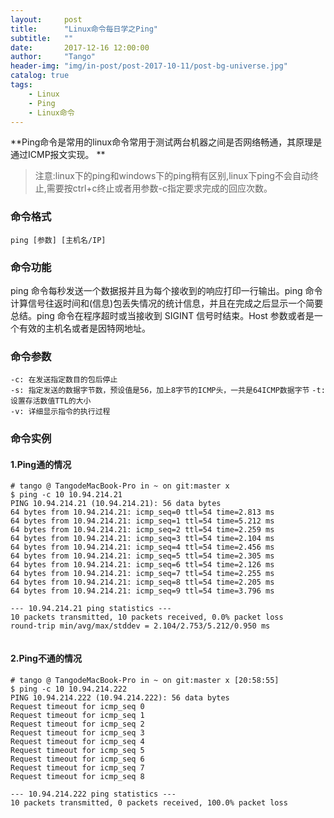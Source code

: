 ```yaml
---
layout:     post
title:      "Linux命令每日学之Ping"
subtitle:   ""
date:       2017-12-16 12:00:00
author:     "Tango"
header-img: "img/in-post/post-2017-10-11/post-bg-universe.jpg"
catalog: true
tags:   
    - Linux
    - Ping
    - Linux命令
---
```


**Ping命令是常用的linux命令常用于测试两台机器之间是否网络畅通，其原理是通过ICMP报文实现。
**

> 注意:linux下的ping和windows下的ping稍有区别,linux下ping不会自动终止,需要按ctrl+c终止或者用参数-c指定要求完成的回应次数。
>   


### 命令格式

`
ping [参数] [主机名/IP]
`
### 命令功能
ping 命令每秒发送一个数据报并且为每个接收到的响应打印一行输出。ping 命令计算信号往返时间和(信息)包丢失情况的统计信息，并且在完成之后显示一个简要总结。ping 命令在程序超时或当接收到 SIGINT 信号时结束。Host 参数或者是一个有效的主机名或者是因特网地址。

### 命令参数

`-c: 在发送指定数目的包后停止`  
`-s: 指定发送的数据字节数，预设值是56，加上8字节的ICMP头，一共是64ICMP数据字节`
`-t: 设置存活数值TTL的大小`  
`-v: 详细显示指令的执行过程`
### 命令实例

#### 1.Ping通的情况
```
# tango @ TangodeMacBook-Pro in ~ on git:master x 
$ ping -c 10 10.94.214.21
PING 10.94.214.21 (10.94.214.21): 56 data bytes
64 bytes from 10.94.214.21: icmp_seq=0 ttl=54 time=2.813 ms
64 bytes from 10.94.214.21: icmp_seq=1 ttl=54 time=5.212 ms
64 bytes from 10.94.214.21: icmp_seq=2 ttl=54 time=2.259 ms
64 bytes from 10.94.214.21: icmp_seq=3 ttl=54 time=2.104 ms
64 bytes from 10.94.214.21: icmp_seq=4 ttl=54 time=2.456 ms
64 bytes from 10.94.214.21: icmp_seq=5 ttl=54 time=2.305 ms
64 bytes from 10.94.214.21: icmp_seq=6 ttl=54 time=2.126 ms
64 bytes from 10.94.214.21: icmp_seq=7 ttl=54 time=2.255 ms
64 bytes from 10.94.214.21: icmp_seq=8 ttl=54 time=2.205 ms
64 bytes from 10.94.214.21: icmp_seq=9 ttl=54 time=3.796 ms

--- 10.94.214.21 ping statistics ---
10 packets transmitted, 10 packets received, 0.0% packet loss
round-trip min/avg/max/stddev = 2.104/2.753/5.212/0.950 ms


```
#### 2.Ping不通的情况
```
# tango @ TangodeMacBook-Pro in ~ on git:master x [20:58:55] 
$ ping -c 10 10.94.214.222
PING 10.94.214.222 (10.94.214.222): 56 data bytes
Request timeout for icmp_seq 0
Request timeout for icmp_seq 1
Request timeout for icmp_seq 2
Request timeout for icmp_seq 3
Request timeout for icmp_seq 4
Request timeout for icmp_seq 5
Request timeout for icmp_seq 6
Request timeout for icmp_seq 7
Request timeout for icmp_seq 8

--- 10.94.214.222 ping statistics ---
10 packets transmitted, 0 packets received, 100.0% packet loss
```

